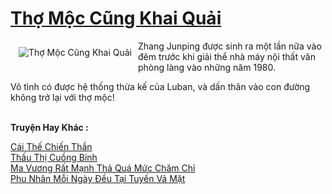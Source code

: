 <a href="https://truyentiki.com/tho-moc-cung-khai-quai.33726/" title="Thợ Mộc Cũng Khai Quải"><h1>Thợ Mộc Cũng Khai Quải</h1></a><div style="display:table"><img align="right" style="float: left; padding: 10px;" src="https://truyentiki.com/a/img/str/src/33726.jpg" alt="Thợ Mộc Cũng Khai Quải">Zhang Junping được sinh ra một lần nữa vào đêm trước khi giải thể nhà máy nội thất văn phòng làng vào những năm 1980. <p></p> Vô tình có được hệ thống thừa kế của Luban, và dấn thân vào con đường không trở lại với thợ mộc!</div><p><br><b>Truyện Hay Khác :</b></p><a href="https://truyentiki.com/cai-the-chien-than.33725/" alt="Cái Thế Chiến Thần">Cái Thế Chiến Thần</a><br/><a href="https://github.com/nownovels/top500/tree/master/truyenhay/33509/" alt="Thấu Thị Cuồng Binh">Thấu Thị Cuồng Binh</a><br/><a href="https://github.com/nownovels/top500/tree/master/truyenhay/33864/" alt="Ma Vương Rất Mạnh Thả Quá Mức Chăm Chỉ">Ma Vương Rất Mạnh Thả Quá Mức Chăm Chỉ</a><br/><a href="https://github.com/nownovels/top500/tree/master/truyenhay/33843/" alt="Phu Nhân Mỗi Ngày Đều Tại Tuyến Vả Mặt">Phu Nhân Mỗi Ngày Đều Tại Tuyến Vả Mặt</a><br/>